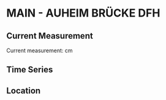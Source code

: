 # MAIN - AUHEIM BRÜCKE DFH

## Current Measurement

Current measurement: <Value topic="rivers/pegel-online/MAIN/AUHEIM BRÜCKE DFH/measurementValue"/> cm

## Time Series

<TimeSeries topic="rivers/pegel-online/MAIN/AUHEIM BRÜCKE DFH/measurementValue" period="week" />

## Location

<WorldMap>
  <Marker lat="50.107039597753236" lon="8.936362926976003" labelTopic="rivers/pegel-online/MAIN/AUHEIM BRÜCKE DFH" />
</WorldMap>
